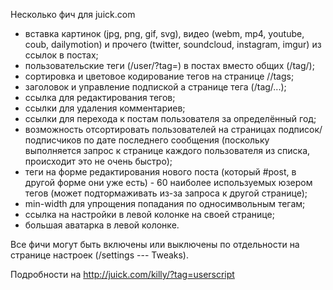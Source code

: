 Несколько фич для juick.com

* вставка картинок (jpg, png, gif, svg), видео (webm, mp4, youtube, coub, dailymotion) и прочего (twitter, soundcloud, instagram, imgur) из ссылок в постах;
* пользовательские теги (/user/?tag=) в постах вместо общих (/tag/);
* сортировка и цветовое кодирование тегов на странице /<user>/tags;
* заголовок и управление подпиской а странице тега (/tag/...);
* ссылка для редактирования тегов;
* ссылки для удаления комментариев;
* ссылки для перехода к постам пользователя за определённый год;
* возможность отсортировать пользователей на страницах подписок/подписчиков по дате последнего сообщения (поскольку выполняется запрос к странице каждого пользователя из списка, происходит это не очень быстро);
* теги на форме редактирования нового поста (который #post, в другой форме они уже есть) - 60 наиболее используемых юзером тегов (может подтормаживать из-за запроса к другой странице);
* min-width для упрощения попадания по односимвольным тегам;
* ссылка на настройки в левой колонке на своей странице;
* большая аватарка в левой колонке.

Все фичи могут быть включены или выключены по отдельности на странице настроек (/settings --- Tweaks).

Подробности на http://juick.com/killy/?tag=userscript